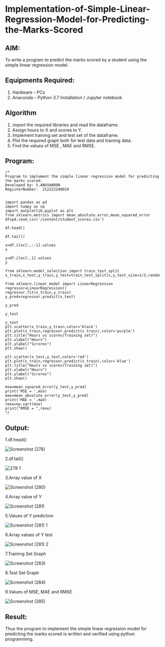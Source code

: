 # Implementation-of-Simple-Linear-Regression-Model-for-Predicting-the-Marks-Scored

## AIM:
To write a program to predict the marks scored by a student using the simple linear regression model.

## Equipments Required:
1. Hardware – PCs
2. Anaconda – Python 3.7 Installation / Jupyter notebook

## Algorithm
1. import the required libraries and read the dataframe.
2.   Assign hours to X and scores to Y.
3.   Implement training set and test set of the dataframe.
4.   Plot the required graph both for test data and training data.
5.   Find the values of MSE , MAE and RMSE.


## Program:
```
/*
Program to implement the simple linear regression model for predicting the marks scored.
Developed by: S.ANUSHARON
RegisterNumber:  212222240010


import pandas as pd
import numpy as np
import matplotlib.pyplot as plt
from sklearn.metrics import mean_absolute_error,mean_squared_error
df=pd.read_csv('/content/student_scores.csv')

df.head()

df.tail()

x=df.iloc[:,:-1].values
x

y=df.iloc[:,1].values
y

from sklearn.model_selection import train_test_split
x_train,x_test,y_train,y_test=train_test_split(x,y,test_size=1/3,random_state=0)

from sklearn.linear_model import LinearRegression
regressor=LinearRegression()
regressor.fit(x_train,y_train)
y_pred=regressor.predict(x_test)

y_pred

y_test

y_test
plt.scatter(x_train,y_train,color='black')
plt.plot(x_train,regressor.predict(x_train),color='purple')
plt.title("Hours vs scores(Training set)")
plt.xlabel("Hours")
plt.ylabel("Scrores")
plt.show()

plt.scatter(x_test,y_test,color='red')
plt.plot(x_train,regressor.predict(x_train),color='blue')
plt.title("Hours vs scores(Training set)")
plt.xlabel("Hours")
plt.ylabel("Scrores")
plt.show()

mse=mean_squared_error(y_test,y_pred)
print('MSE = ',mse)
mae=mean_absolute_error(y_test,y_pred)
print('MAE = ',mae)
rmse=np.sqrt(mse)
print("RMSE = ",rmse)
*/
```


## Output:

1.df.head()

![Screenshot (278)](https://github.com/Anusharonselva/Implementation-of-Simple-Linear-Regression-Model-for-Predicting-the-Marks-Scored/assets/119405600/7a6adddd-222b-459b-a131-20b32a154332)

2.df.tail()

![278 1](https://github.com/Anusharonselva/Implementation-of-Simple-Linear-Regression-Model-for-Predicting-the-Marks-Scored/assets/119405600/ec7005e5-434a-4111-aab0-42fc0a802636)

3.Array value of X

![Screenshot (280)](https://github.com/Anusharonselva/Implementation-of-Simple-Linear-Regression-Model-for-Predicting-the-Marks-Scored/assets/119405600/29373c6e-bed5-4e72-9e5f-bf2194658b50)

4.Array value of Y

![Screenshot (281)](https://github.com/Anusharonselva/Implementation-of-Simple-Linear-Regression-Model-for-Predicting-the-Marks-Scored/assets/119405600/69588fa7-63a0-4f51-9cb3-fd5dc7941ed7)

5.Values of Y prediction

![Screenshot (281) 1](https://github.com/Anusharonselva/Implementation-of-Simple-Linear-Regression-Model-for-Predicting-the-Marks-Scored/assets/119405600/87fa6b40-8743-4982-8a75-65cd8773f92b)

6.Array values of Y test

![Screenshot (281) 2](https://github.com/Anusharonselva/Implementation-of-Simple-Linear-Regression-Model-for-Predicting-the-Marks-Scored/assets/119405600/d633383d-8a1a-448b-b0bb-0a17e162df09)

7.Training Set Graph

![Screenshot (283)](https://github.com/Anusharonselva/Implementation-of-Simple-Linear-Regression-Model-for-Predicting-the-Marks-Scored/assets/119405600/932837c0-0a72-4a42-a604-fa92c300a55d)

8.Test Set Graph

![Screenshot (284)](https://github.com/Anusharonselva/Implementation-of-Simple-Linear-Regression-Model-for-Predicting-the-Marks-Scored/assets/119405600/83449558-5a22-434d-925f-f36466b762a8)

9.Values of MSE, MAE and RMSE

![Screenshot (285)](https://github.com/Anusharonselva/Implementation-of-Simple-Linear-Regression-Model-for-Predicting-the-Marks-Scored/assets/119405600/41533123-0f36-4884-889c-4e0741c7b85f)



## Result:
Thus the program to implement the simple linear regression model for predicting the marks scored is written and verified using python programming.
